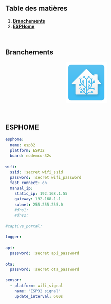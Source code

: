 ## Table des matières

1. **[Branchements](#branchements)**
2. **[ESPHome](#esphome)**

<br/>

## Branchements

<div align="center">
    <figure>
        <div>
            <img src="/images/icon_ha.png" alt="" width="128" height="128" />
        </div>
    </figure>
</div>

<br/>

## ESPHOME

```yaml
esphome:
  name: esp32
  platform: ESP32
  board: nodemcu-32s

wifi:
  ssid: !secret wifi_ssid
  password: !secret wifi_password
  fast_connect: on
  manual_ip:
    static_ip: 192.168.1.55
    gateway: 192.168.1.1
    subnet: 255.255.255.0
    #dns1:
    #dns2:

#captive_portal:

logger:

api:
  password: !secret api_password

ota:
  password: !secret ota_password

sensor:
  - platform: wifi_signal
    name: "ESP32 signal"
    update_interval: 600s
```
